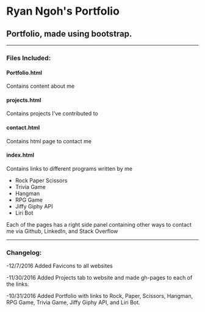 # Ryan Ngoh's Portfolio
## Portfolio, made using bootstrap.
___
### Files Included:
#### **Portfolio.html**

Contains content about me

#### **projects.html**

Contains projects I've contributed to

#### **contact.html**

Contains html page to contact me
	
#### **index.html**

Contains links to different programs written by me
+ Rock Paper Scissors
+ Trivia Game
+ Hangman
+ RPG Game
+ Jiffy Giphy API
+ Liri Bot

Each of the pages has a right side panel containing other ways to contact me via Github, LinkedIn, and Stack Overflow


___

### Changelog:
-12/7/2016 Added Favicons to all websites

-11/30/2016 Added Projects tab to website and made gh-pages to each of the links.

-10/31/2016 Added Portfolio with links to Rock, Paper, Scissors, Hangman, RPG Game, Trivia Game, Jiffy Giphy API, and Liri Bot.


